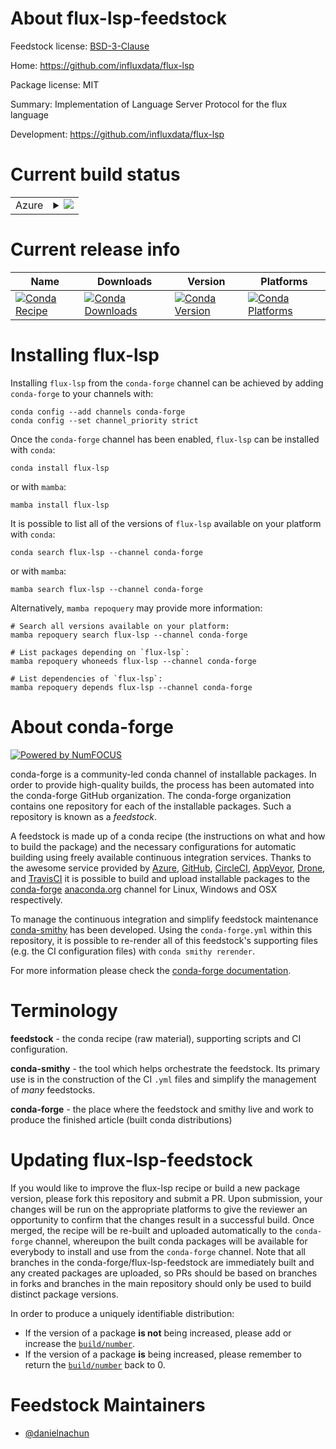 About flux-lsp-feedstock
========================

Feedstock license: [BSD-3-Clause](https://github.com/conda-forge/flux-lsp-feedstock/blob/main/LICENSE.txt)

Home: https://github.com/influxdata/flux-lsp

Package license: MIT

Summary: Implementation of Language Server Protocol for the flux language

Development: https://github.com/influxdata/flux-lsp

Current build status
====================


<table>
    
  <tr>
    <td>Azure</td>
    <td>
      <details>
        <summary>
          <a href="https://dev.azure.com/conda-forge/feedstock-builds/_build/latest?definitionId=23681&branchName=main">
            <img src="https://dev.azure.com/conda-forge/feedstock-builds/_apis/build/status/flux-lsp-feedstock?branchName=main">
          </a>
        </summary>
        <table>
          <thead><tr><th>Variant</th><th>Status</th></tr></thead>
          <tbody><tr>
              <td>linux_64</td>
              <td>
                <a href="https://dev.azure.com/conda-forge/feedstock-builds/_build/latest?definitionId=23681&branchName=main">
                  <img src="https://dev.azure.com/conda-forge/feedstock-builds/_apis/build/status/flux-lsp-feedstock?branchName=main&jobName=linux&configuration=linux%20linux_64_" alt="variant">
                </a>
              </td>
            </tr><tr>
              <td>linux_aarch64</td>
              <td>
                <a href="https://dev.azure.com/conda-forge/feedstock-builds/_build/latest?definitionId=23681&branchName=main">
                  <img src="https://dev.azure.com/conda-forge/feedstock-builds/_apis/build/status/flux-lsp-feedstock?branchName=main&jobName=linux&configuration=linux%20linux_aarch64_" alt="variant">
                </a>
              </td>
            </tr><tr>
              <td>linux_ppc64le</td>
              <td>
                <a href="https://dev.azure.com/conda-forge/feedstock-builds/_build/latest?definitionId=23681&branchName=main">
                  <img src="https://dev.azure.com/conda-forge/feedstock-builds/_apis/build/status/flux-lsp-feedstock?branchName=main&jobName=linux&configuration=linux%20linux_ppc64le_" alt="variant">
                </a>
              </td>
            </tr><tr>
              <td>osx_64</td>
              <td>
                <a href="https://dev.azure.com/conda-forge/feedstock-builds/_build/latest?definitionId=23681&branchName=main">
                  <img src="https://dev.azure.com/conda-forge/feedstock-builds/_apis/build/status/flux-lsp-feedstock?branchName=main&jobName=osx&configuration=osx%20osx_64_" alt="variant">
                </a>
              </td>
            </tr><tr>
              <td>osx_arm64</td>
              <td>
                <a href="https://dev.azure.com/conda-forge/feedstock-builds/_build/latest?definitionId=23681&branchName=main">
                  <img src="https://dev.azure.com/conda-forge/feedstock-builds/_apis/build/status/flux-lsp-feedstock?branchName=main&jobName=osx&configuration=osx%20osx_arm64_" alt="variant">
                </a>
              </td>
            </tr>
          </tbody>
        </table>
      </details>
    </td>
  </tr>
</table>

Current release info
====================

| Name | Downloads | Version | Platforms |
| --- | --- | --- | --- |
| [![Conda Recipe](https://img.shields.io/badge/recipe-flux--lsp-green.svg)](https://anaconda.org/conda-forge/flux-lsp) | [![Conda Downloads](https://img.shields.io/conda/dn/conda-forge/flux-lsp.svg)](https://anaconda.org/conda-forge/flux-lsp) | [![Conda Version](https://img.shields.io/conda/vn/conda-forge/flux-lsp.svg)](https://anaconda.org/conda-forge/flux-lsp) | [![Conda Platforms](https://img.shields.io/conda/pn/conda-forge/flux-lsp.svg)](https://anaconda.org/conda-forge/flux-lsp) |

Installing flux-lsp
===================

Installing `flux-lsp` from the `conda-forge` channel can be achieved by adding `conda-forge` to your channels with:

```
conda config --add channels conda-forge
conda config --set channel_priority strict
```

Once the `conda-forge` channel has been enabled, `flux-lsp` can be installed with `conda`:

```
conda install flux-lsp
```

or with `mamba`:

```
mamba install flux-lsp
```

It is possible to list all of the versions of `flux-lsp` available on your platform with `conda`:

```
conda search flux-lsp --channel conda-forge
```

or with `mamba`:

```
mamba search flux-lsp --channel conda-forge
```

Alternatively, `mamba repoquery` may provide more information:

```
# Search all versions available on your platform:
mamba repoquery search flux-lsp --channel conda-forge

# List packages depending on `flux-lsp`:
mamba repoquery whoneeds flux-lsp --channel conda-forge

# List dependencies of `flux-lsp`:
mamba repoquery depends flux-lsp --channel conda-forge
```


About conda-forge
=================

[![Powered by
NumFOCUS](https://img.shields.io/badge/powered%20by-NumFOCUS-orange.svg?style=flat&colorA=E1523D&colorB=007D8A)](https://numfocus.org)

conda-forge is a community-led conda channel of installable packages.
In order to provide high-quality builds, the process has been automated into the
conda-forge GitHub organization. The conda-forge organization contains one repository
for each of the installable packages. Such a repository is known as a *feedstock*.

A feedstock is made up of a conda recipe (the instructions on what and how to build
the package) and the necessary configurations for automatic building using freely
available continuous integration services. Thanks to the awesome service provided by
[Azure](https://azure.microsoft.com/en-us/services/devops/), [GitHub](https://github.com/),
[CircleCI](https://circleci.com/), [AppVeyor](https://www.appveyor.com/),
[Drone](https://cloud.drone.io/welcome), and [TravisCI](https://travis-ci.com/)
it is possible to build and upload installable packages to the
[conda-forge](https://anaconda.org/conda-forge) [anaconda.org](https://anaconda.org/)
channel for Linux, Windows and OSX respectively.

To manage the continuous integration and simplify feedstock maintenance
[conda-smithy](https://github.com/conda-forge/conda-smithy) has been developed.
Using the ``conda-forge.yml`` within this repository, it is possible to re-render all of
this feedstock's supporting files (e.g. the CI configuration files) with ``conda smithy rerender``.

For more information please check the [conda-forge documentation](https://conda-forge.org/docs/).

Terminology
===========

**feedstock** - the conda recipe (raw material), supporting scripts and CI configuration.

**conda-smithy** - the tool which helps orchestrate the feedstock.
                   Its primary use is in the construction of the CI ``.yml`` files
                   and simplify the management of *many* feedstocks.

**conda-forge** - the place where the feedstock and smithy live and work to
                  produce the finished article (built conda distributions)


Updating flux-lsp-feedstock
===========================

If you would like to improve the flux-lsp recipe or build a new
package version, please fork this repository and submit a PR. Upon submission,
your changes will be run on the appropriate platforms to give the reviewer an
opportunity to confirm that the changes result in a successful build. Once
merged, the recipe will be re-built and uploaded automatically to the
`conda-forge` channel, whereupon the built conda packages will be available for
everybody to install and use from the `conda-forge` channel.
Note that all branches in the conda-forge/flux-lsp-feedstock are
immediately built and any created packages are uploaded, so PRs should be based
on branches in forks and branches in the main repository should only be used to
build distinct package versions.

In order to produce a uniquely identifiable distribution:
 * If the version of a package **is not** being increased, please add or increase
   the [``build/number``](https://docs.conda.io/projects/conda-build/en/latest/resources/define-metadata.html#build-number-and-string).
 * If the version of a package **is** being increased, please remember to return
   the [``build/number``](https://docs.conda.io/projects/conda-build/en/latest/resources/define-metadata.html#build-number-and-string)
   back to 0.

Feedstock Maintainers
=====================

* [@danielnachun](https://github.com/danielnachun/)

